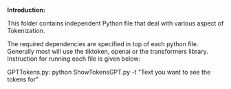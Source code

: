 **Introduction:**

This folder contains independent Python file that deal with various aspect of Tokenization.


The required dependencies are specified in top of each python file. Generally most will use the tiktoken, openai or the transformers library. Instruction for running each file is given below:

GPTTokens.py: python ShowTokensGPT.py -t "Text you want to see the tokens for"

